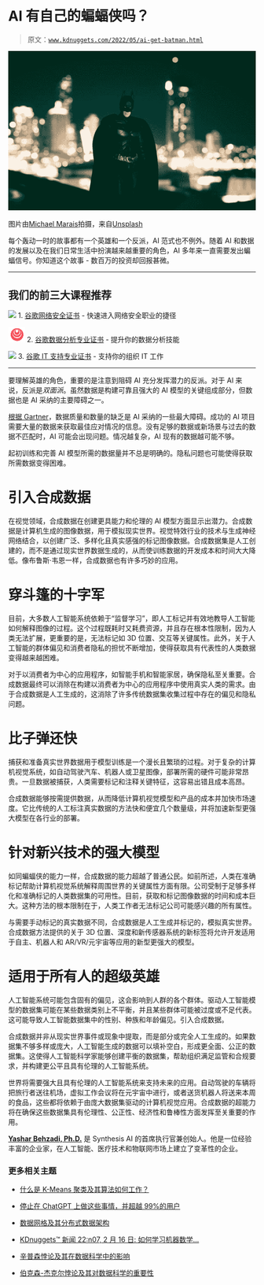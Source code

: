 # AI 有自己的蝙蝠侠吗？

> 原文：[`www.kdnuggets.com/2022/05/ai-get-batman.html`](https://www.kdnuggets.com/2022/05/ai-get-batman.html)

![AI 有自己的蝙蝠侠吗？](img/bc52e9e7aecb8f2bc5f7292573f138d2.png)

图片由[Michael Marais](https://unsplash.com/@michael_marais?utm_source=unsplash&utm_medium=referral&utm_content=creditCopyText)拍摄，来自[Unsplash](https://unsplash.com/s/photos/digital-batman%3F?utm_source=unsplash&utm_medium=referral&utm_content=creditCopyText)

每个轰动一时的故事都有一个英雄和一个反派，AI 范式也不例外。随着 AI 和数据的发展以及在我们日常生活中扮演越来越重要的角色，AI 多年来一直需要发出蝙蝠信号。你知道这个故事 - 数百万的投资却回报甚微。

* * *

## 我们的前三大课程推荐

![](img/0244c01ba9267c002ef39d4907e0b8fb.png) 1\. [谷歌网络安全证书](https://www.kdnuggets.com/google-cybersecurity) - 快速进入网络安全职业的捷径

![](img/e225c49c3c91745821c8c0368bf04711.png) 2\. [谷歌数据分析专业证书](https://www.kdnuggets.com/google-data-analytics) - 提升你的数据分析技能

![](img/0244c01ba9267c002ef39d4907e0b8fb.png) 3\. [谷歌 IT 支持专业证书](https://www.kdnuggets.com/google-itsupport) - 支持你的组织 IT 工作

* * *

要理解英雄的角色，重要的是注意到阻碍 AI 充分发挥潜力的反派。对于 AI 来说，反派是*双面派*。虽然数据是构建可靠且强大的 AI 模型的关键组成部分，但数据也是 AI 采纳的主要障碍之一。

[根据 Gartner](https://www.gartner.com/smarterwithgartner/3-barriers-to-ai-adoption)，数据质量和数量的缺乏是 AI 采纳的一些最大障碍。成功的 AI 项目需要大量的数据来获取最佳应对情况的信息。没有足够的数据或新场景与过去的数据不匹配时，AI 可能会出现问题。情况越复杂，AI 现有的数据越可能不够。

起初训练和完善 AI 模型所需的数据量并不总是明确的。隐私问题也可能使得获取所需数据变得困难。

# 引入合成数据

在视觉领域，合成数据在创建更具能力和伦理的 AI 模型方面显示出潜力。合成数据是计算机生成的图像数据，用于模拟现实世界。视觉特效行业的技术与生成神经网络结合，以创建广泛、多样化且真实感强的标记图像数据。合成数据集是人工创建的，而不是通过现实世界数据生成的，从而使训练数据的开发成本和时间大大降低。像布鲁斯·韦恩一样，合成数据也有许多巧妙的应用。

# 穿斗篷的十字军

目前，大多数人工智能系统依赖于“监督学习”，即人工标记并有效地教导人工智能如何解释图像的过程。这个过程既耗时又耗费资源，并且存在根本性限制，因为人类无法扩展，更重要的是，无法标记如 3D 位置、交互等关键属性。此外，关于人工智能的群体偏见和消费者隐私的担忧不断增加，使得获取具有代表性的人类数据变得越来越困难。

对于以消费者为中心的应用程序，如智能手机和智能家居，确保隐私至关重要。合成数据最终可以消除在构建以消费者为中心的应用程序中使用真实人类的需求。由于合成数据是人工生成的，这消除了许多传统数据集收集过程中存在的偏见和隐私问题。

# 比子弹还快

捕获和准备真实世界数据用于模型训练是一个漫长且繁琐的过程。对于复杂的计算机视觉系统，如自动驾驶汽车、机器人或卫星图像，部署所需的硬件可能非常昂贵。一旦数据被捕获，人类需要标记和注释关键特征，这容易出错且成本高昂。

合成数据能够按需提供数据，从而降低计算机视觉模型和产品的成本并加快市场速度。它比传统的人工标注真实数据的方法快和便宜几个数量级，并将加速新型更强大模型在各行业的部署。

# 针对新兴技术的强大模型

如同蝙蝠侠的能力一样，合成数据的能力超越了普通公民。如前所述，人类在准确标记帮助计算机视觉系统解释周围世界的关键属性方面有限。公司受制于足够多样化和准确标记的人类数据集的可用性。目前，获取和标记图像数据的时间和成本巨大。这种方法的根本限制在于，人类工作者无法标记公司可能感兴趣的所有属性。

与需要手动标记的真实数据不同，合成数据是人工生成并标记的，模拟真实世界。合成数据方法提供的关于 3D 位置、深度和新传感器系统的新标签将允许开发适用于自主、机器人和 AR/VR/元宇宙等应用的新型更强大的模型。

# 适用于所有人的超级英雄

人工智能系统可能包含固有的偏见，这会影响到人群的各个群体。驱动人工智能模型的数据集可能在某些数据类别上不平衡，并且某些群体可能被过度或不足代表。这可能导致人工智能数据集中的性别、种族和年龄偏见。引入合成数据。

合成数据并非从现实世界事件或现象中提取，而是部分或完全人工生成的。如果数据集不够多样或庞大，人工智能生成的数据可以填补空白，形成更全面、公正的数据集。这使得人工智能科学家能够创建平衡的数据集，帮助组织满足监管和合规要求，并构建更公平且具有伦理的人工智能系统。

世界将需要强大且具有伦理的人工智能系统来支持未来的应用。自动驾驶的车辆将把旅行者送往机场，虚拟工作会议将在元宇宙中进行，或者送货机器人将送来本周的食品，这些都将依赖于由庞大数据集驱动的计算机视觉应用。合成数据的超能力将在确保这些数据集具有伦理性、公正性、经济性和鲁棒性方面发挥至关重要的作用。

**[Yashar Behzadi, Ph.D.](https://www.linkedin.com/in/yasharbehzadi/)** 是 Synthesis AI 的首席执行官兼创始人。他是一位经验丰富的企业家，在人工智能、医疗技术和物联网市场上建立了变革性的企业。

### 更多相关主题

+   [什么是 K-Means 聚类及其算法如何工作？](https://www.kdnuggets.com/2023/05/kmeans-clustering-algorithm-work.html)

+   [停止在 ChatGPT 上做这些事情，并超越 99%的用户](https://www.kdnuggets.com/2023/05/stop-chatgpt-get-ahead-99-users.html)

+   [数据网格及其分布式数据架构](https://www.kdnuggets.com/2022/02/data-mesh-distributed-data-architecture.html)

+   [KDnuggets™ 新闻 22:n07, 2 月 16 日: 如何学习机器数学…](https://www.kdnuggets.com/2022/n07.html)

+   [辛普森悖论及其在数据科学中的影响](https://www.kdnuggets.com/2023/03/simpson-paradox-implications-data-science.html)

+   [伯克森-杰克尔悖论及其对数据科学的重要性](https://www.kdnuggets.com/2023/03/berksonjekel-paradox-importance-data-science.html)
